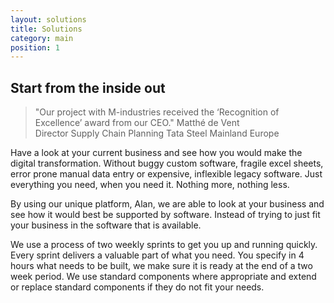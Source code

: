 ```yaml
---
layout: solutions
title: Solutions
category: main
position: 1
---
```


## Start from the inside out

> "Our project with M-industries received the ‘Recognition of Excellence’ award from our CEO." <span>Matthé de Vent<br>Director Supply Chain Planning Tata Steel Mainland Europe</span>

Have a look at your current business and see how you would make the digital transformation.
Without buggy custom software, fragile excel sheets, error prone manual data entry or expensive, inflexible legacy software. Just everything you need, when you need it. Nothing more, nothing less.

By using our unique platform, Alan, we are able to look at your business and see how it would best be supported by software. Instead of trying to just fit your business in the software that is available.

We use a process of two weekly sprints to get you up and running quickly. Every sprint delivers a valuable part of what you need. You specify in 4 hours what needs to be built, we make sure it is ready at the end of a two week period. We use standard components where appropriate and extend or replace standard components if they do not fit your needs.


